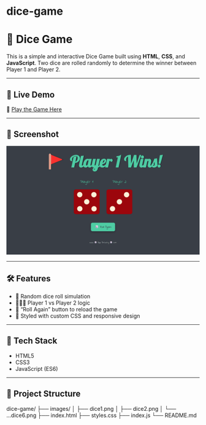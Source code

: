 # dice-game
# 🎲 Dice Game

This is a simple and interactive Dice Game built using **HTML**, **CSS**, and **JavaScript**. Two dice are rolled randomly to determine the winner between Player 1 and Player 2.

---

## 🚀 Live Demo

🔗 [Play the Game Here](https://manoj-9899.github.io/dice-game/)  

---

## 📸 Screenshot

![Dice Game Screenshot](images/screenshot.png)  

---

## 🛠️ Features

- 🎯 Random dice roll simulation
- 🧑‍🤝‍🧑 Player 1 vs Player 2 logic
- 🔁 “Roll Again” button to reload the game
- 🎨 Styled with custom CSS and responsive design

---

## 🧰 Tech Stack

- HTML5
- CSS3
- JavaScript (ES6)

---

## 📁 Project Structure

dice-game/
├── images/
│ ├── dice1.png
│ ├── dice2.png
│ └── ...dice6.png
├── index.html
├── styles.css
├── index.js
└── README.md



